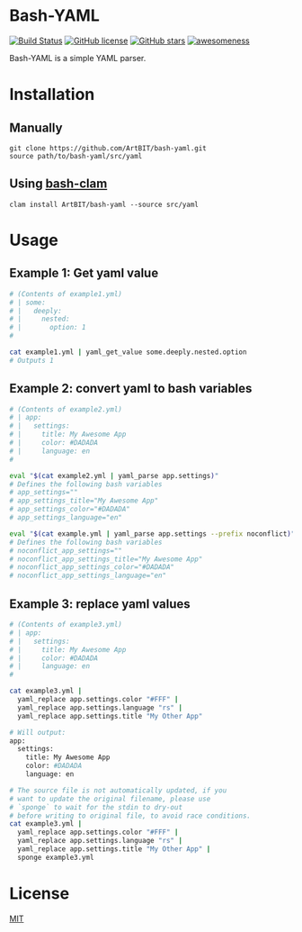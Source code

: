 # Bash-YAML
[![Build Status](https://travis-ci.org/ArtBIT/bash-yaml.svg)](https://travis-ci.org/ArtBIT/bash-yaml) [![GitHub license](https://img.shields.io/github/license/ArtBIT/bash-yaml.svg)](https://github.com/ArtBIT/bash-yaml) [![GitHub stars](https://img.shields.io/github/stars/ArtBIT/bash-yaml.svg)](https://github.com/ArtBIT/bash-yaml)  [![awesomeness](https://img.shields.io/badge/awesomeness-maximum-red.svg)](https://github.com/ArtBIT/bash-yaml)

Bash-YAML is a simple YAML parser.

# Installation

## Manually
```
git clone https://github.com/ArtBIT/bash-yaml.git
source path/to/bash-yaml/src/yaml
```

## Using [bash-clam](https://github.com/ArtBIT/bash-clam)
```
clam install ArtBIT/bash-yaml --source src/yaml
```

# Usage


## Example 1: Get yaml value
```bash
# (Contents of example1.yml)
# | some:
# |   deeply:
# |     nested:
# |       option: 1
#

cat example1.yml | yaml_get_value some.deeply.nested.option
# Outputs 1
```

## Example 2: convert yaml to bash variables
```bash
# (Contents of example2.yml)
# | app:
# |   settings:
# |     title: My Awesome App
# |     color: #DADADA
# |     language: en
#

eval "$(cat example2.yml | yaml_parse app.settings)"
# Defines the following bash variables
# app_settings=""
# app_settings_title="My Awesome App"
# app_settings_color="#DADADA"
# app_settings_language="en"

eval "$(cat example.yml | yaml_parse app.settings --prefix noconflict)"
# Defines the following bash variables
# noconflict_app_settings=""
# noconflict_app_settings_title="My Awesome App"
# noconflict_app_settings_color="#DADADA"
# noconflict_app_settings_language="en"
```

## Example 3: replace yaml values
```bash
# (Contents of example3.yml)
# | app:
# |   settings:
# |     title: My Awesome App
# |     color: #DADADA
# |     language: en
#

cat example3.yml | 
  yaml_replace app.settings.color "#FFF" |
  yaml_replace app.settings.language "rs" |
  yaml_replace app.settings.title "My Other App"

# Will output: 
app:
  settings:
    title: My Awesome App
    color: #DADADA
    language: en

# The source file is not automatically updated, if you
# want to update the original filename, please use 
# `sponge` to wait for the stdin to dry-out 
# before writing to original file, to avoid race conditions.
cat example3.yml | 
  yaml_replace app.settings.color "#FFF" |
  yaml_replace app.settings.language "rs" |
  yaml_replace app.settings.title "My Other App" |
  sponge example3.yml
```


# License

[MIT](LICENSE.md)
